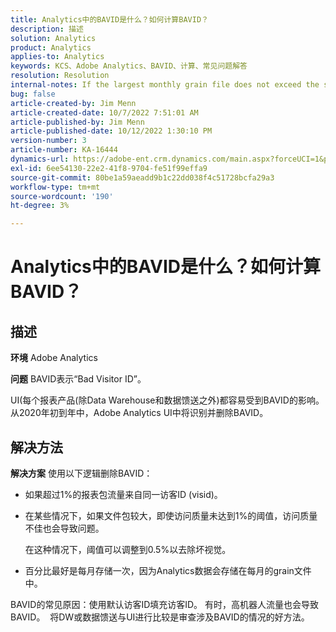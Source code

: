 ```yaml
---
title: Analytics中的BAVID是什么？如何计算BAVID？
description: 描述
solution: Analytics
product: Analytics
applies-to: Analytics
keywords: KCS、Adobe Analytics、BAVID、计算、常见问题解答
resolution: Resolution
internal-notes: If the largest monthly grain file does not exceed the size threshold (250MB default), we do not examine the suite for bad visids.
bug: false
article-created-by: Jim Menn
article-created-date: 10/7/2022 7:51:01 AM
article-published-by: Jim Menn
article-published-date: 10/12/2022 1:30:10 PM
version-number: 3
article-number: KA-16444
dynamics-url: https://adobe-ent.crm.dynamics.com/main.aspx?forceUCI=1&pagetype=entityrecord&etn=knowledgearticle&id=83dccec7-1446-ed11-bba1-000d3a3064b8
exl-id: 6ee54130-22e2-41f8-9704-fe51f99effa9
source-git-commit: 80be1a59aeadd9b1c22dd038f4c51728bcfa29a3
workflow-type: tm+mt
source-wordcount: '190'
ht-degree: 3%

---
```


# Analytics中的BAVID是什么？如何计算BAVID？

## 描述


<b>环境</b>
Adobe Analytics

<b>问题</b>
BAVID表示“Bad Visitor ID”。

UI(每个报表产品(除Data Warehouse和数据馈送之外)都容易受到BAVID的影响。
从2020年初到年中，Adobe Analytics UI中将识别并删除BAVID。






## 解决方法


<b>解决方案</b>
使用以下逻辑删除BAVID：

- 如果超过1%的报表包流量来自同一访客ID (visid)。
- 在某些情况下，如果文件包较大，即使访问质量未达到1%的阈值，访问质量不佳也会导致问题。

  在这种情况下，阈值可以调整到0.5%以去除坏视觉。
- 百分比最好是每月存储一次，因为Analytics数据会存储在每月的grain文件中。


BAVID的常见原因：使用默认访客ID填充访客ID。 有时，高机器人流量也会导致BAVID。 
将DW或数据馈送与UI进行比较是审查涉及BAVID的情况的好方法。
